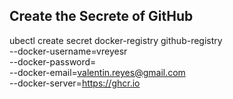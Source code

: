 ## Create the Secrete of GitHub
ubectl create secret docker-registry github-registry \
  --docker-username=vreyesr \
  --docker-password=<TOKEN> \
  --docker-email=valentin.reyes@gmail.com \
  --docker-server=https://ghcr.io

